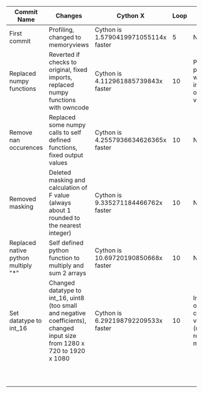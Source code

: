 |Commit Name   	|Changes  	|Cython X   	|Loop   	|Issues     |Notes/Profile     |
|---	|---	|---	|---	|---    |---    |
|First commit	|Profiling, changed to memoryviews	|Cython is 1.5790419971055114x faster	|5	| None  |       |
|Replaced numpy functions  	|Reverted if checks to original, fixed imports, replaced numpy functions with owncode    	|Cython is 4.112961885739843x faster   	|10  	|Prange/nogil performance worse off, incorrect output values    |       |
|Remove nan occurences   	|Replaced some numpy calls to self defined functions, fixed output values   	|Cython is 4.2557936634626365x faster   	|10   	|None       |Profile :  400015 function calls in 0.691 seconds      |
|Removed masking   	|Deleted masking and calculation of F value (always about 1 rounded to the nearest integer)   	|Cython is 9.335271184466762x faster   	|10   	| None      |50015 function calls in 0.245 seconds       |
|Replaced native python multiply "*"      |Self defined python function to multiply and sum 2 arrays       |Cython is 10.69720190850668x faster       |10       | None      | 50015 function calls in 0.180 seconds       |
|Set datatype to int_16     |Changed  datatype to int_16, uint8 (too small and negative coefficients), changed input size from 1280 x 720 to 1920 x 1080     |Cython is 6.292198792209533x faster       |10       |Incorrect output on certain values (unrelated to removal of masking)       |50015 function calls in 0.437 seconds       |
|       |       |       |       |       |       |
|       |       |       |       |       |       |
|       |       |       |       |       |       |
|       |       |       |       |       |       |
|       |       |       |       |       |       |
|       |       |       |       |       |       |
|       |       |       |       |       |       |
|       |       |       |       |       |       |
|       |       |       |       |       |       |
|       |       |       |       |       |       |

